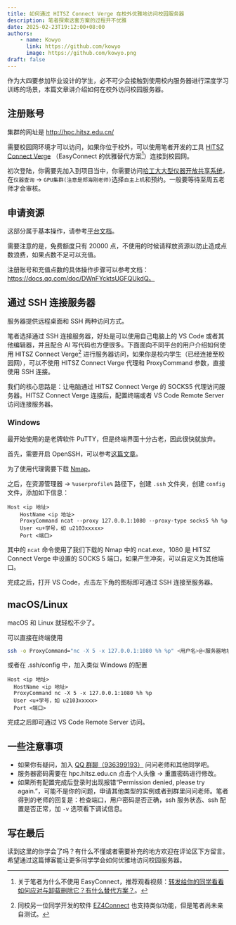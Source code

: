 ```yaml
---
title: 如何通过 HITSZ Connect Verge 在校外优雅地访问校园服务器
description: 笔者探索这套方案的过程并不优雅
date: 2025-02-23T19:12:00+08:00
authors: 
    - name: Kowyo
      link: https://github.com/kowyo
      image: https://github.com/kowyo.png
draft: false
---
```


作为大四要参加毕业设计的学生，必不可少会接触到使用校内服务器进行深度学习训练的场景，本篇文章讲介绍如何在校外访问校园服务器。

## 注册账号

集群的网址是 http://hpc.hitsz.edu.cn/

需要校园网环境才可以访问，如果你位于校外，可以使用笔者开发的工具 [HITSZ Connect Verge](https://github.com/kowyo/hitsz-connect-verge) （EasyConnect 的优雅替代方案[^1]）连接到校园网。

初次登陆，你需要先加入到项目当中，你需要访问[哈工大大型仪器开放共享系统](https://17.hit.edu.cn/)，在`仪器查询` -> `GPU集群(注意是郑海刚老师)`选择`自主上机`和预约。一般要等待至周五老师才会审核。

## 申请资源

这部分属于基本操作，请参考[平台文档](http://hpc.hitsz.edu.cn/docs/zh/home)。

需要注意的是，免费额度只有 20000 点，不使用的时候请释放资源以防止造成点数浪费，如果点数不足可以充值。

注册账号和充值点数的具体操作步骤可以参考文档：https://docs.qq.com/doc/DWnFYcktsUGFQUkdQ。

## 通过 SSH 连接服务器

服务器提供远程桌面和 SSH 两种访问方式。

笔者选择通过 SSH 连接服务器，好处是可以使用自己电脑上的 VS Code 或者其他编辑器，并且配合 AI 写代码也方便很多。下面面向不同平台的用户介绍如何使用 HITSZ Connect Verge[^2] 进行服务器访问，如果你是校内学生（已经连接至校园网），可以不使用 HITSZ Connect Verge 代理和 ProxyCommand 参数，直接使用 SSH 连接。

我们的核心思路是：让电脑通过 HITSZ Connect Verge 的 SOCKS5 代理访问服务器。HITSZ Connect Verge 连接后，配置终端或者 VS Code Remote Server 访问连接服务器。

### Windows

最开始使用的是老牌软件 PuTTY，但是终端界面十分古老，因此很快就放弃。

首先，需要开启 OpenSSH，可以参考[这篇文章](https://blog.csdn.net/2301_77554343/article/details/134328867)。

为了使用代理需要下载 [Nmap](https://nmap.org/download.html)。

之后，在资源管理器 -> `%userprofile%` 路径下，创建 `.ssh` 文件夹，创建 `config`文件，添加如下信息：

```config
Host <ip 地址>
    HostName <ip 地址>
    ProxyCommand ncat --proxy 127.0.0.1:1080 --proxy-type socks5 %h %p
    User <u+学号，如 u2103xxxxx>
    Port <端口>
```

其中的 `ncat` 命令使用了我们下载的 Nmap 中的 ncat.exe，1080 是 HITSZ Connect Verge 中设置的 SOCKS 5 端口，如果产生冲突，可以自定义为其他端口。

完成之后，打开 VS Code，点击左下角的图标即可通过 SSH 连接至服务器。

## macOS/Linux

macOS 和 Linux 就轻松不少了。

可以直接在终端使用

```bash
ssh -o ProxyCommand="nc -X 5 -x 127.0.0.1:1080 %h %p" <用户名>@<服务器地址> -p <端口>
```

或者在 .ssh/config 中，加入类似 Windows 的配置

```config
Host <ip 地址>
  HostName <ip 地址>
  ProxyCommand nc -X 5 -x 127.0.0.1:1080 %h %p
  User <u+学号，如 u2103xxxxx>
  Port <端口>
```

完成之后即可通过 VS Code Remote Server 访问。

## 一些注意事项

- 如果你有疑问，加入 [QQ 群聊（936399193）](http://qm.qq.com/cgi-bin/qm/qr?_wv=1027&k=4DV_-meRzJ-PbIFMOJ0lcsDN_M8bYr-c&authKey=yuaZaGedkrFGH0G8ZTLlFCYckFpu509iSGD5aQU6PZ%2BXVBsRLCXpQ2G5TzhjHZXa&noverify=0&group_code=936399193) 问问老师和其他同学吧。
- 服务器密码需要在 hpc.hitsz.edu.cn 点击个人头像 -> 重置密码进行修改。
- 如果所有配置完成后登录时出现报错“Permission denied, please try again.”，可能不是你的问题，申请其他类型的实例或者到群里问问老师。笔者得到的老师的回复是：检查端口，用户密码是否正确，ssh 服务状态、ssh 配置是否正常，加 `-v` 选项看下调试信息。

## 写在最后

读到这里的你学会了吗？有什么不懂或者需要补充的地方欢迎在评论区下方留言。希望通过这篇博客能让更多同学学会如何优雅地访问校园服务器。

[^1]: 关于笔者为什么不使用 EasyConnect，推荐观看视频：[转发给你的同学看看 如何应对与卸载删除它？有什么替代方案？](https://www.bilibili.com/video/BV163411Z7BD)。
[^2]: 同校另一位同学开发的软件 [EZ4Connect](https://github.com/PageChen04/EZ4Connect) 也支持类似功能，但是笔者尚未亲自测试。
